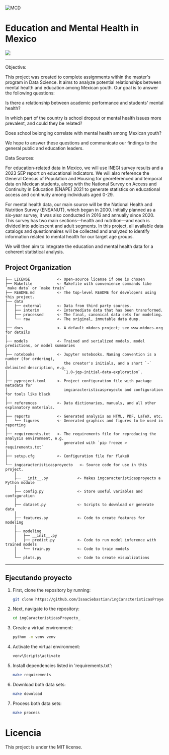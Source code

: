 ![MCD](https://mcd.unison.mx/wp-content/themes/awaken/img/logo_mcd.png)
# Education and Mental Health in Mexico

<a target="_blank" href="https://cookiecutter-data-science.drivendata.org/">
    <img src="https://img.shields.io/badge/CCDS-Project%20template-328F97?logo=cookiecutter" />
</a>

-------------------------------------------------------------------------
Objective:

This project was created to complete assignments within the master's program in Data Science. It aims to analyze potential relationships between mental health and education among Mexican youth. Our goal is to answer the following questions:

Is there a relationship between academic performance and students' mental health?

In which part of the country is school dropout or mental health issues more prevalent, and could they be related?

Does school belonging correlate with mental health among Mexican youth?

We hope to answer these questions and communicate our findings to the general public and education leaders.

Data Sources:

For education-related data in Mexico, we will use INEGI survey results and a 2023 SEP report on educational indicators. We will also reference the General Census of Population and Housing for georeferenced and temporal data on Mexican students, along with the National Survey on Access and Continuity in Education (ENAPE) 2021 to generate statistics on educational access and continuity among individuals aged 0-29.

For mental health data, our main source will be the National Health and Nutrition Survey (ENSANUT), which began in 2000. Initially planned as a six-year survey, it was also conducted in 2016 and annually since 2020. This survey has two main sections—health and nutrition—and each is divided into adolescent and adult segments. In this project, all available data catalogs and questionnaires will be collected and analyzed to identify information related to mental health for our target age groups.

We will then aim to integrate the education and mental health data for a coherent statistical analysis.
## Project Organization

```
├── LICENSE            <- Open-source license if one is chosen
├── Makefile           <- Makefile with convenience commands like `make data` or `make train`
├── README.md          <- The top-level README for developers using this project.
├── data
│   ├── external       <- Data from third party sources.
│   ├── interim        <- Intermediate data that has been transformed.
│   ├── processed      <- The final, canonical data sets for modeling.
│   └── raw            <- The original, immutable data dump.
│
├── docs               <- A default mkdocs project; see www.mkdocs.org for details
│
├── models             <- Trained and serialized models, model predictions, or model summaries
│
├── notebooks          <- Jupyter notebooks. Naming convention is a number (for ordering),
│                         the creator's initials, and a short `-` delimited description, e.g.
│                         `1.0-jqp-initial-data-exploration`.
│
├── pyproject.toml     <- Project configuration file with package metadata for 
│                         ingcaracteristicasproyecto and configuration for tools like black
│
├── references         <- Data dictionaries, manuals, and all other explanatory materials.
│
├── reports            <- Generated analysis as HTML, PDF, LaTeX, etc.
│   └── figures        <- Generated graphics and figures to be used in reporting
│
├── requirements.txt   <- The requirements file for reproducing the analysis environment, e.g.
│                         generated with `pip freeze > requirements.txt`
│
├── setup.cfg          <- Configuration file for flake8
│
└── ingcaracteristicasproyecto   <- Source code for use in this project.
    │
    ├── __init__.py             <- Makes ingcaracteristicasproyecto a Python module
    │
    ├── config.py               <- Store useful variables and configuration
    │
    ├── dataset.py              <- Scripts to download or generate data
    │
    ├── features.py             <- Code to create features for modeling
    │
    ├── modeling                
    │   ├── __init__.py 
    │   ├── predict.py          <- Code to run model inference with trained models          
    │   └── train.py            <- Code to train models
    │
    └── plots.py                <- Code to create visualizations
```

--------

## Ejecutando proyecto

1. First, clone the repository by running:
    ```bash
    git clone https://github.com/IsaacSebastian/ingCaracteristicasProyecto_
    ```

2. Next, navigate to the repository:
    ```bash
    cd ingCaracteristicasProyecto_
    ```

3. Create a virtual environment:
    ```bash
    python -m venv venv
    ```

4. Activate the virtual environment:
    ```bash
    venv\Scripts\activate
    ```

5. Install dependencies listed in 'requirements.txt':
    ```bash
    make requirements 
    ```

6. Download both data sets:
    ```bash
    make download 
    ```

7. Process both data sets:
    ```bash
    make process
    ```


# Licencia
This project is under the MIT license.
